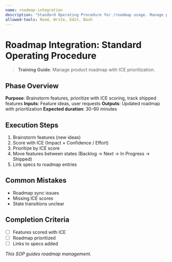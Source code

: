 ```yaml
---
name: roadmap-integration
description: "Standard Operating Procedure for /roadmap usage. Manage product roadmap (brainstorm, prioritize, track)."
allowed-tools: Read, Write, Edit, Bash
---
```


# Roadmap Integration: Standard Operating Procedure

> **Training Guide**: Manage product roadmap with ICE prioritization.

## Phase Overview
**Purpose**: Brainstorm features, prioritize with ICE scoring, track shipped features
**Inputs**: Feature ideas, user requests
**Outputs**: Updated roadmap with prioritization
**Expected duration**: 30-60 minutes

## Execution Steps
1. Brainstorm features (new ideas)
2. Score with ICE (Impact × Confidence / Effort)
3. Prioritize by ICE score
4. Move features between states (Backlog → Next → In Progress → Shipped)
5. Link specs to roadmap entries

## Common Mistakes
- Roadmap sync issues
- Missing ICE scores
- State transitions unclear

## Completion Criteria
- [ ] Features scored with ICE
- [ ] Roadmap prioritized
- [ ] Links to specs added

_This SOP guides roadmap management._
